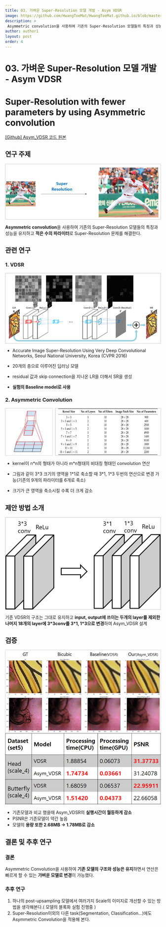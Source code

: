 ```yaml
---
title: 03. 가벼운 Super-Resolution 모델 개발 - Asym VDSR
image: https://github.com/HwangToeMat/HwangToeMat.github.io/blob/master/AI-Project/image/AsymVDSR/img1.png?raw=true
description: >
 Asymmetric convolution을 사용하여 기존의 Super-Resolution 모델들의 특징과 성능을 유지하고 적은 수의 파라미터로 Super-Resolution 문제를 해결한다.
author: author1
layout: post
order: 4
---
```

# 03. 가벼운 Super-Resolution 모델 개발 - Asym VDSR

# Super-Resolution with fewer parameters by using Asymmetric convolution

<a href="https://github.com/HwangToeMat/Asym_VDSR">[Github] Asym_VDSR 코드 원본</a>

## 연구 주제 

<img src="https://github.com/HwangToeMat/HwangToeMat.github.io/blob/master/AI-Project/image/AsymVDSR/img2.png?raw=true" style="max-width:100%;margin-left: auto; margin-right: auto; display: block;">

**Asymmetric convolution**을 사용하여 기존의 Super-Resolution 모델들의 특징과 성능을 유지하고 **적은 수의 파라미터**로 Super-Resolution 문제를 해결한다.

## 관련 연구

### 1. VDSR

<img src="https://github.com/HwangToeMat/HwangToeMat.github.io/blob/master/AI-Project/image/AsymVDSR/img3.png?raw=true" style="max-width:100%;margin-left: auto; margin-right: auto; display: block;">

* Accurate Image Super-Resolution Using Very Deep Convolutional Networks, Seoul National University, Korea (CVPR 2016)

* 20개의 층으로 이루어진 딥러닝 모델

* residual 값과 skip connection을 지나온 LR을 더해서 SR을 생성

* **실험의 Baseline model로 사용**

### 2. Asymmetric Convolution

<img src="https://github.com/HwangToeMat/HwangToeMat.github.io/blob/master/AI-Project/image/AsymVDSR/img4.png?raw=true" style="max-width:100%;margin-left: auto; margin-right: auto; display: block;">

* kernel이 n\*n의 형태가 아니라 m\*n형태의 비대칭 형태인 convolution 연산

* 그림과 같이 3\*3 크기의 영역을 1\*1로 축소할 때 3\*1, 1\*3 두번의 연산으로 변경 가능(기존의 9개의 파라미터를 6개로 축소)

* 크기가 큰 영역을 축소시킬 수록 더 크게 감소


## 제안 방법 소개

<img src="https://github.com/HwangToeMat/HwangToeMat.github.io/blob/master/AI-Project/image/AsymVDSR/img5.png?raw=true" style="max-width:100%;margin-left: auto; margin-right: auto; display: block;">

기존 VDSR의 구조는 그대로 유지하고 **input, output에 쓰이는 두개의 layer를 제외한 나머지 18개의 layer에 3\*3conv를 3\*1, 1\*3으로 변경**하여 Asym_VDSR 설계
 
## 검증

<img src="https://github.com/HwangToeMat/HwangToeMat.github.io/blob/master/AI-Project/image/AsymVDSR/img1.png?raw=true" style="max-width:100%;margin-left: auto; margin-right: auto; display: block;">

<img src="https://github.com/HwangToeMat/HwangToeMat.github.io/blob/master/AI-Project/image/AsymVDSR/img6.png?raw=true" style="max-width:100%;margin-left: auto; margin-right: auto; display: block;">

* 기존모델과 비교 했을때 Asym_VDSR의 **실행시간이 월등하게 감소**
* PSNR은 기존모델이 약간 높음
* 모델의 **용량 또한 2.68MB -> 1.78MB로 감소**

## 결론 및 추후 연구

### 결론

Asymmetric Convolution을 사용하여 **기존 모델의 구조와 성능은 유지**하면서 연산은 빠르게 할 수 있는 **가벼운 모델로 변경**이 가능했다.

### 추후 연구

1. 하나의 post-upsampling 모델에서 여러가지 Scale의 이미지로 개선할 수 있는 방법을 생각해본다.( 모델의 블록화 실험 진행중 )  
2. Super-Resolution이외의 다른 task(Segmentation, Classification…)에도 Asymmetric Convolution을 적용해 본다.

